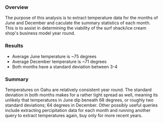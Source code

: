 ### Overview

The purpose of this analysis is to extract temperature data for the months of June and December and caculate the summary statistics of each month. This is to assist in determining the viability of the surf shack/ice cream shop's business model year round.

### Results

- Average June temperature is ~75 degrees
- Average December temperature is ~71 degrees
- Both months have a standard deviation between 3-4

### Summary

Temperatures on Oahu are relatively consistent year round. The standard deviation in both months makes for a rather tight spread as well, meaning its unlikely that temperatures in June dip beneath 68 degrees, or roughly two standard deviations; 64 degrees in December. Other possibly useful queries include extracting percipitation data for each month and running another query to extract temperatures again, buy only for more recent years.
